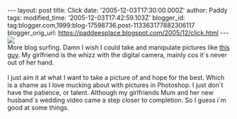 \-\-- layout: post title: Click date: \'2005-12-03T17:30:00.000Z\'
author: Paddy tags: modified\_time: \'2005-12-03T17:42:59.103Z\'
blogger\_id: tag:blogger.com,1999:blog-17598736.post-113363177882306117
blogger\_orig\_url: https://paddeesplace.blogspot.com/2005/12/click.html
\-\--
[![](https://photos1.blogger.com/blogger/7765/763/1600/IMG_3545.0.jpg)](https://photos1.blogger.com/blogger/7765/763/1600/IMG_3545.0.jpg)\
More blog surfing. Damn I wish I could take and manipulate pictures like
[this guy](https://www.parconline.blogspot.com/). My girlfriend is the
whizz with the digital camera, mainly cos it\`s never out of her hand.\
\
I just aim it at what I want to take a picture of and hope for the best.
Which is a shame as I love mucking about with pictures in Photoshop. I
just don\`t have the patience, or talent. Although my girlfriends Mum
and her new husband\`s wedding video came a step closer to completion.
So I guess i\`m good at some things.
